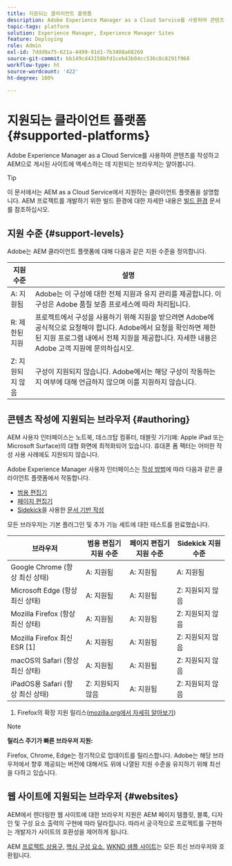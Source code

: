 ```yaml
---
title: 지원되는 클라이언트 플랫폼
description: Adobe Experience Manager as a Cloud Service를 사용하여 콘텐츠를 작성하고 AEM으로 게시된 사이트에 액세스하는 데 지원되는 브라우저는 알아봅니다.
topic-tags: platform
solution: Experience Manager, Experience Manager Sites
feature: Deploying
role: Admin
exl-id: 7ddd0a75-621a-4499-91d1-7b3408a68269
source-git-commit: bb149cd43158bfd1ceb43b04cc536c8c8291f968
workflow-type: ht
source-wordcount: '422'
ht-degree: 100%

---
```


# 지원되는 클라이언트 플랫폼 {#supported-platforms}

Adobe Experience Manager as a Cloud Service를 사용하여 콘텐츠를 작성하고 AEM으로 게시된 사이트에 액세스하는 데 지원되는 브라우저는 알아봅니다.

>[!TIP]
>
>이 문서에서는 AEM as a Cloud Service에서 지원하는 클라이언트 플랫폼을 설명합니다. AEM 프로젝트를 개발하기 위한 빌드 환경에 대한 자세한 내용은 [빌드 환경](/help/implementing/cloud-manager/getting-access-to-aem-in-cloud/build-environment-details.md) 문서를 참조하십시오.

## 지원 수준 {#support-levels}

Adobe는 AEM 클라이언트 플랫폼에 대해 다음과 같은 지원 수준을 정의합니다.

| 지원 수준 | 설명 |
|---|---|
| A: 지원됨 | Adobe는 이 구성에 대한 전체 지원과 유지 관리를 제공합니다. 이 구성은 Adobe 품질 보증 프로세스에 따라 처리됩니다. |
| R: 제한된 지원 | 프로젝트에서 구성을 사용하기 위해 지원을 받으려면 Adobe에 공식적으로 요청해야 합니다. Adobe에서 요청을 확인하면 제한된 지원 프로그램 내에서 전체 지원을 제공합니다. 자세한 내용은 Adobe 고객 지원에 문의하십시오. |
| Z: 지원되지 않음 | 구성이 지원되지 않습니다. Adobe에서는 해당 구성이 작동하는지 여부에 대해 언급하지 않으며 이를 지원하지 않습니다. |

## 콘텐츠 작성에 지원되는 브라우저 {#authoring}

AEM 사용자 인터페이스는 노트북, 데스크탑 컴퓨터, 태블릿 기기(예: Apple iPad 또는 Microsoft Surface)의 대형 화면에 최적화되어 있습니다. 휴대폰 폼 팩터는 어떠한 작성 사용 사례에도 지원되지 않습니다.

Adobe Experience Manager 사용자 인터페이스는 [작성 방법](/help/edge/overview.md#authoring-method)에 따라 다음과 같은 클라이언트 플랫폼에서 작동합니다.

* [범용 편집기](/help/sites-cloud/authoring/universal-editor/authoring.md)
* [페이지 편집기](/help/sites-cloud/authoring/page-editor/introduction.md)
* [Sidekick](https://www.aem.live/docs/sidekick)을 사용한 [문서 기반 작성](https://www.aem.live/docs/aem-authoring)

모든 브라우저는 기본 플러그인 및 추가 기능 세트에 대한 테스트를 완료했습니다.

| 브라우저 | 범용 편집기 지원 수준 | 페이지 편집기 지원 수준 | Sidekick 지원 수준 |
|---|---|---|---|
| Google Chrome (항상 최신 상태) | A: 지원됨 | A: 지원됨 | A: 지원됨 |
| Microsoft Edge (항상 최신 상태) | A: 지원됨 | A: 지원됨 | Z: 지원되지 않음 |
| Mozilla Firefox (항상 최신 상태) | A: 지원됨 | A: 지원됨 | Z: 지원되지 않음 |
| Mozilla Firefox 최신 ESR [1] | A: 지원됨 | A: 지원됨 | Z: 지원되지 않음 |
| macOS의 Safari (항상 최신 상태) | A: 지원됨 | A: 지원됨 | Z: 지원되지 않음 |
| iPadOS용 Safari (항상 최신 상태) | Z: 지원되지 않음 | A: 지원됨 | Z: 지원되지 않음 |

1. Firefox의 확장 지원 릴리스([mozilla.org에서 자세히 알아보기](https://www.mozilla.org/en-US/firefox/enterprise/))

>[!NOTE]
>
>**릴리스 주기가 빠른 브라우저 지원:**
>
>Firefox, Chrome, Edge는 정기적으로 업데이트를 릴리스합니다. Adobe는 해당 브라우저에서 향후 제공되는 버전에 대해서도 위에 나열된 지원 수준을 유지하기 위해 최선을 다하고 있습니다.

## 웹 사이트에 지원되는 브라우저 {#websites}

AEM에서 렌더링한 웹 사이트에 대한 브라우저 지원은 AEM 페이지 템플릿, 블록, 디자인 및 구성 요소 출력의 구현에 따라 달라집니다. 따라서 궁극적으로 프로젝트를 구현하는 개발자가 사이트의 호환성을 제어하게 됩니다.

AEM [프로젝트 상용구,](https://www.aem.live/developer/ue-tutorial#create-github-project) [핵심 구성 요소,](/help/implementing/developing/components/overview.md#aem-core-components) [WKND 샘플 사이트](/help/implementing/developing/introduction/develop-wknd-tutorial.md)는 모든 최신 브라우저와 호환됩니다.
